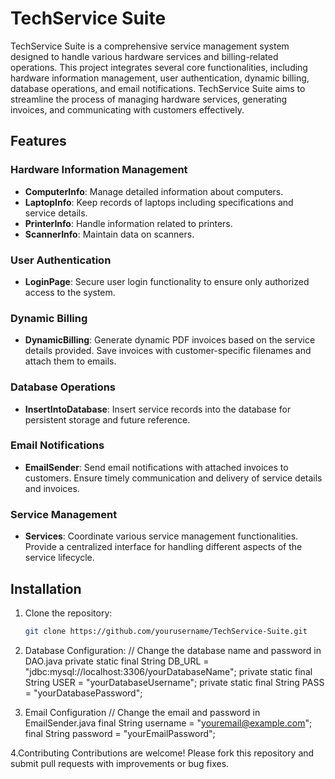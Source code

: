 # TechService Suite

TechService Suite is a comprehensive service management system designed to handle various hardware services and billing-related operations. This project integrates several core functionalities, including hardware information management, user authentication, dynamic billing, database operations, and email notifications. TechService Suite aims to streamline the process of managing hardware services, generating invoices, and communicating with customers effectively.

## Features

### Hardware Information Management
- **ComputerInfo**: Manage detailed information about computers.
- **LaptopInfo**: Keep records of laptops including specifications and service details.
- **PrinterInfo**: Handle information related to printers.
- **ScannerInfo**: Maintain data on scanners.

### User Authentication
- **LoginPage**: Secure user login functionality to ensure only authorized access to the system.

### Dynamic Billing
- **DynamicBilling**: Generate dynamic PDF invoices based on the service details provided. Save invoices with customer-specific filenames and attach them to emails.

### Database Operations
- **InsertIntoDatabase**: Insert service records into the database for persistent storage and future reference.

### Email Notifications
- **EmailSender**: Send email notifications with attached invoices to customers. Ensure timely communication and delivery of service details and invoices.

### Service Management
- **Services**: Coordinate various service management functionalities. Provide a centralized interface for handling different aspects of the service lifecycle.

## Installation

1. Clone the repository:
   ```sh
   git clone https://github.com/yourusername/TechService-Suite.git

2. Database Configuration:
// Change the database name and password in DAO.java
private static final String DB_URL = "jdbc:mysql://localhost:3306/yourDatabaseName";
private static final String USER = "yourDatabaseUsername";
private static final String PASS = "yourDatabasePassword";

3. Email Configuration
// Change the email and password in EmailSender.java
final String username = "youremail@example.com";
final String password = "yourEmailPassword";

4.Contributing
Contributions are welcome! Please fork this repository and submit pull requests with improvements or bug fixes.
